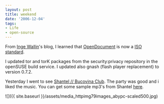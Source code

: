 ```yaml
---
layout: post
title: weekend
date: '2006-12-04'
tags:
- Life
- open-source
---
```


From [Inge Wallin][2]'s blog, I learned that [OpenDocument][3] is now a [ISO standard][1].

I updated tor and torK packages from the security:privacy repository in the openSUSE build service. I updated also gnash (flash player replacement) to version 0.7.2.

Yesterday I went to see [Shantel // Bucovina Club][4]. The party was good and i liked the music. You can get some sample mp3's from Shantel [here][5].

 ![]({{ site.baseurl }}/assets/media_httpimg79images_abypc-scaled500.jpg)

[1]: http://www.iso.org/iso/en/CatalogueDetailPage.CatalogueDetail?CSNUMBER=43485&ICS1=35&ICS2=240&ICS3=30  
 [2]: http://ingwa2.blogspot.com/  
 [3]: http://en.wikipedia.org/wiki/Opendocument  
 [4]: http://www.bucovina.de/  
 [5]: http://www.br-online.de/kultur-szene/thema/bavarianopensource-gratis-mp3/shantel.xml

